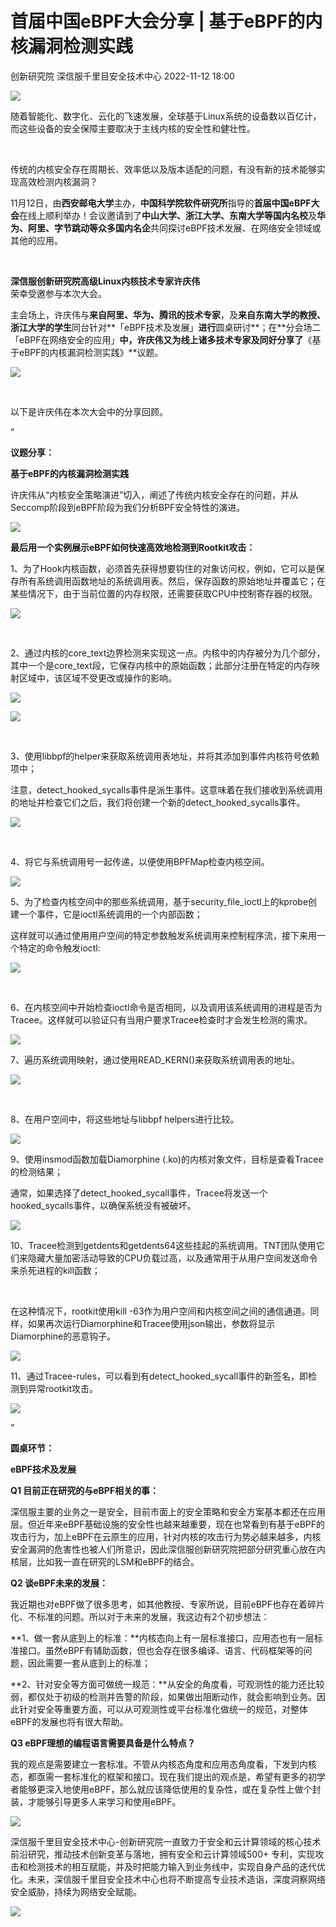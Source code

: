 #  首届中国eBPF大会分享 | 基于eBPF的内核漏洞检测实践   
创新研究院  深信服千里目安全技术中心   2022-11-12 18:00  
  
![](https://mmbiz.qpic.cn/mmbiz_gif/w8NHw6tcQ5zFObpGGvbWzxnyX6UtTRfibHlJCvfKQGPIDhYFImibr1SvBqtkm7KjzZsHVdzmOMBrQuKeYghpKOHA/640?wx_fmt=gif "")  
  
随着智能化、数字化、云化的飞速发展，全球基于Linux系统的设备数以百亿计，而这些设备的安全保障主要取决于主线内核的安全性和健壮性。  
  
   
  
传统的内核安全存在周期长、效率低以及版本适配的问题，有没有新的技术能够实现高效检测内核漏洞？  
  
  
11月12日，由**西安邮电大学**主办，**中国科学院软件研究所**指导的**首届中国eBPF大会**在线上顺利举办！会议邀请到了**中山大学、浙江大学、东南大学等国内名校**及**华为、阿里、字节跳动等众多国内名企**共同探讨eBPF技术发展、在网络安全领域或其他的应用。  
  
   
  
**深信服创新研究院高级Linux内核技术专家许庆伟**  
荣幸受邀参与本次大会。  
  
主会场上，许庆伟与**来自阿里、华为、腾讯的技术专家**，及**来自东南大学的教授、浙江大学的学生**同台针对**「eBPF技术及发展」**进行**圆桌研讨**；在**分会场二「eBPF在网络安全的应用」**中，许庆伟又为线上诸多技术专家及同好分享了**《基于eBPF的内核漏洞检测实践》**议题。  
  
  
![](https://mmbiz.qpic.cn/mmbiz_jpg/EJiaEo3Lq9krawm4LicsCq8s6Gz6Es4nvhw2Xt0JQ1upqdKkntllf0JxoWs4gTW0dAMaSnZM63Kkibmfj6ibMWicoHg/640?wx_fmt=jpeg&wxfrom=5&wx_lazy=1&wx_co=1 "")  
  
   
  
以下是许庆伟在本次大会中的分享回顾。  
  
  
“  
  
**议题分享：**  
  
**基于eBPF的内核漏洞检测实践**  
  
  
许庆伟从“内核安全策略演进”切入，阐述了传统内核安全存在的问题，并从Seccomp阶段到eBPF阶段为我们分析BPF安全特性的演进。  
  
  
![](https://mmbiz.qpic.cn/mmbiz_jpg/EJiaEo3Lq9krawm4LicsCq8s6Gz6Es4nvhMxgD2SQfkQetbS8wx8AqnKSsQxBXYRL1fI8IGwFibYy4nh0DiacTf6Qw/640?wx_fmt=jpeg&wxfrom=5&wx_lazy=1&wx_co=1 "")  
  
  
**最后用一个实例展示eBPF如何快速高效地检测到Rootkit攻击：**  
  
  
1、为了Hook内核函数，必须首先获得想要钩住的对象访问权，例如，它可以是保存所有系统调用函数地址的系统调用表。然后，保存函数的原始地址并覆盖它；在某些情况下，由于当前位置的内存权限，还需要获取CPU中控制寄存器的权限。  
  
![](https://mmbiz.qpic.cn/mmbiz_png/EJiaEo3Lq9krawm4LicsCq8s6Gz6Es4nvhx42KBuvKBRUUliahzQthUC1auiaNdj2PrFL8hddvBpl2vR1h1yJVbpVw/640?wx_fmt=png&wxfrom=5&wx_lazy=1&wx_co=1 "")  
  
   
  
2、通过内核的core_text边界检测来实现这一点。内核中的内存被分为几个部分，其中一个是core_text段，它保存内核中的原始函数；此部分注册在特定的内存映射区域中，该区域不受更改或操作的影响。  
  
![](https://mmbiz.qpic.cn/mmbiz_png/EJiaEo3Lq9krawm4LicsCq8s6Gz6Es4nvhYWHoVwZQ5VKSb0sxiaAuicDJKDTib9uz9QFn98ZhOOWQH8meVlgS5uOOw/640?wx_fmt=png&wxfrom=5&wx_lazy=1&wx_co=1 "")  
  
![](https://mmbiz.qpic.cn/mmbiz_png/EJiaEo3Lq9krawm4LicsCq8s6Gz6Es4nvh6xLL7AO3icaGCicvv2Udx96Hx4cosXohlGsvZqXpiaASA2qOkrk0Hq2Jg/640?wx_fmt=png&wxfrom=5&wx_lazy=1&wx_co=1 "")  
  
  
   
  
3、使用libbpf的helper来获取系统调用表地址，并将其添加到事件内核符号依赖项中；  
  
注意，detect_hooked_sycalls事件是派生事件。这意味着在我们接收到系统调用的地址并检查它们之后，我们将创建一个新的detect_hooked_sycalls事件。  
  
![](https://mmbiz.qpic.cn/mmbiz_png/EJiaEo3Lq9krawm4LicsCq8s6Gz6Es4nvh3qHyrleoC0sK1AzdAqs54DNwzjgNY9WudDZaCrGubcTgAibqZfPn72Q/640?wx_fmt=png&wxfrom=5&wx_lazy=1&wx_co=1 "")  
  
   
  
4、将它与系统调用号一起传递，以便使用BPFMap检查内核空间。  
  
![](https://mmbiz.qpic.cn/mmbiz_png/EJiaEo3Lq9krawm4LicsCq8s6Gz6Es4nvh18ED3MAtrXf5CpC3w7Rvg3OiaSYPt8fXgJiaqo829ZIEjvcOZVgsOcBg/640?wx_fmt=png&wxfrom=5&wx_lazy=1&wx_co=1 "")  
  
  
5、为了检查内核空间中的那些系统调用，基于security_file_ioctl上的kprobe创建一个事件，它是ioctl系统调用的一个内部函数；  
  
这样就可以通过使用用户空间的特定参数触发系统调用来控制程序流，接下来用一个特定的命令触发ioctl:  
  
![](https://mmbiz.qpic.cn/mmbiz_png/EJiaEo3Lq9krawm4LicsCq8s6Gz6Es4nvhKsFvnOcqiaPiarFSbC2gfeZT2TheUXlOcKsSGjnPGvNeSAgsoaafzC1A/640?wx_fmt=png&wxfrom=5&wx_lazy=1&wx_co=1 "")  
  
   
  
6、在内核空间中开始检查ioctl命令是否相同，以及调用该系统调用的进程是否为Tracee。这样就可以验证只有当用户要求Tracee检查时才会发生检测的需求。  
  
![](https://mmbiz.qpic.cn/mmbiz_png/EJiaEo3Lq9krawm4LicsCq8s6Gz6Es4nvhl2je02lPEN8M0a3Q645s084AUe3zOYC5GM5NZ54E18Q3VkDnyLfMPw/640?wx_fmt=png&wxfrom=5&wx_lazy=1&wx_co=1 "")  
  
  
7、遍历系统调用映射，通过使用READ_KERN()来获取系统调用表的地址。  
  
![](https://mmbiz.qpic.cn/mmbiz_png/EJiaEo3Lq9krawm4LicsCq8s6Gz6Es4nvhF9sibAI12QSiaAJbAB81JYA2LU0Sh0QrsLyaiaZcQdxicmj4EpfeMJb6Wg/640?wx_fmt=png&wxfrom=5&wx_lazy=1&wx_co=1 "")  
  
   
  
8、在用户空间中，将这些地址与libbpf helpers进行比较。  
  
![](https://mmbiz.qpic.cn/mmbiz_png/EJiaEo3Lq9krawm4LicsCq8s6Gz6Es4nvhvFfiaECaJGsg458DdZt4uLW5iaOiaKgBX6aCvkYP9cj71WaLorVl0bUug/640?wx_fmt=png&wxfrom=5&wx_lazy=1&wx_co=1 "")  
  
  
9、使用insmod函数加载Diamorphine (.ko)的内核对象文件，目标是查看Tracee的检测结果；  
  
通常，如果选择了detect_hooked_sycall事件，Tracee将发送一个hooked_sycalls事件，以确保系统没有被破坏。  
  
![](https://mmbiz.qpic.cn/mmbiz_png/EJiaEo3Lq9krawm4LicsCq8s6Gz6Es4nvhFOVyBIYJZLJJAMRT0awoyTn706GcvG52ibDoy2L7jkDzdwoXeCYcuxQ/640?wx_fmt=png&wxfrom=5&wx_lazy=1&wx_co=1 "")  
  
  
10、Tracee检测到getdents和getdents64这些挂起的系统调用。TNT团队使用它们来隐藏大量加密活动导致的CPU负载过高，以及通常用于从用户空间发送命令来杀死进程的kill函数；  
  
   
  
在这种情况下，rootkit使用kill -63作为用户空间和内核空间之间的通信通道。同样，如果再次运行Diamorphine和Tracee使用json输出，参数将显示Diamorphine的恶意钩子。  
  
![](https://mmbiz.qpic.cn/mmbiz_png/EJiaEo3Lq9krawm4LicsCq8s6Gz6Es4nvhIk0poTbkQa7u56QmmMKBywn6BMP93kEkQS224UbvFMKMIl4dSliaBew/640?wx_fmt=png&wxfrom=5&wx_lazy=1&wx_co=1 "")  
  
  
11、通过Tracee-rules，可以看到有detect_hooked_sycall事件的新签名，即检测到异常rootkit攻击。  
  
![](https://mmbiz.qpic.cn/mmbiz_png/EJiaEo3Lq9krawm4LicsCq8s6Gz6Es4nvhjg5TicHI0AH17d56FjibHaq0iaZZTkobIPyBIDw7BGDiau6fveicibDwjqTw/640?wx_fmt=png&wxfrom=5&wx_lazy=1&wx_co=1 "")  
  
  
  
“  
  
**圆桌环节：**  
  
**eBPF技术及发展**  
  
  
**Q1 目前正在研究的与eBPF相关的事：**  
  
深信服主要的业务之一是安全，目前市面上的安全策略和安全方案基本都还在应用层。但近年来eBPF基础设施的安全性也越来越重要，现在也常看到有基于eBPF的攻击行为，加上eBPF在云原生的应用，针对内核的攻击行为势必越来越多，内核安全漏洞的危害性也被人们所意识，因此深信服创新研究院把部分研究重心放在内核层，比如我一直在研究的LSM和eBPF的结合。  
  
**Q2 谈eBPF未来的发展：**  
  
我近期也对eBPF做了很多思考，如其他教授、专家所说，目前eBPF也存在着碎片化、不标准的问题。所以对于未来的发展，我这边有2个初步想法：  
  
  
**1、做一套从底到上的标准：**内核态向上有一层标准接口，应用态也有一层标准接口。虽然eBPF有辅助函数，但也会存在很多编译、语言、代码框架等的问题，因此需要一套从底到上的标准；  
  
  
**2、针对安全等方面可做统一规范：**从安全的角度看，可观测性的能力还比较弱，都仅处于初级的检测并告警的阶段，如果做出阻断动作，就会影响到业务。因此针对安全等重要方面，可以从可观测性或平台标准化做统一的规范，对整体eBPF的发展也将有很大帮助。  
  
**Q3 eBPF理想的编程语言需要具备是什么特点？**  
  
我的观点是需要建立一套标准。不管从内核态角度和应用态角度看，下发到内核态，都亟需一套标准化的框架和接口。现在我们提出的观点是，希望有更多的初学者能够更深入地使用eBPF，那么就应该降低使用的复杂性，或在复杂性上做个封装，才能够引导更多人来学习和使用eBPF。  
  
![](https://mmbiz.qpic.cn/mmbiz_gif/EJiaEo3Lq9krawm4LicsCq8s6Gz6Es4nvhUlGPNJ5h5ICZhklyaAwGDeVKsXPqXnyaicLdfX76t1xibPBlhqL3Ljuw/640?wx_fmt=gif&wxfrom=5&wx_lazy=1 "")  
  
深信服千里目安全技术中心-创新研究院一直致力于安全和云计算领域的核心技术前沿研究，推动技术创新变革与落地，拥有安全和云计算领域500+ 专利，实现攻击和检测技术的相互赋能，并及时把能力输入到业务线中，实现自身产品的迭代优化。未来，深信服千里目安全技术中心也将不断提高专业技术造诣，深度洞察网络安全威胁，持续为网络安全赋能。  
  
![](https://mmbiz.qpic.cn/mmbiz_jpg/w8NHw6tcQ5zFObpGGvbWzxnyX6UtTRfibFXicTzaYOdfAp1NDOmZN6qj1Ib5bMRxNDYTBZTIwzD8DPrs7kS9sPrQ/640?wx_fmt=jpeg "")  
  
